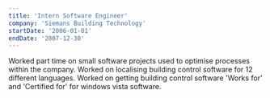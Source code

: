 ```yaml
---
title: 'Intern Software Engineer'
company: 'Siemans Building Technology'
startDate: '2006-01-01'
endDate: '2007-12-30'
---
```


Worked part time on small software projects used to optimise processes within the company. Worked on localising building control software for 12 different languages. Worked on getting building control software 'Works for' and 'Certified for' for windows vista software.
